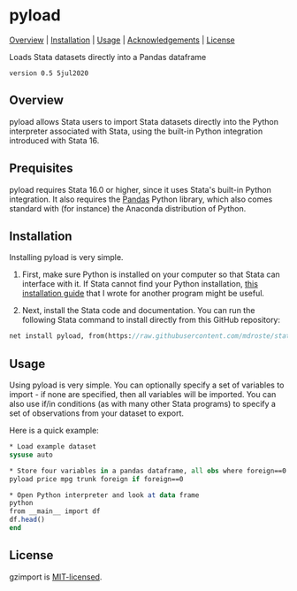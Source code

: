 
pyload
=================================

[Overview](#overview)
| [Installation](#installation)
| [Usage](#usage)
| [Acknowledgements](#acknowledgments)
| [License](#license)

Loads Stata datasets directly into a Pandas dataframe

`version 0.5 5jul2020`


Overview
---------------------------------

pyload allows Stata users to import Stata datasets directly into the Python interpreter associated with Stata, using the built-in Python integration introduced with Stata 16.


Prequisites
---------------------------------

pyload requires Stata 16.0 or higher, since it uses Stata's built-in Python integration. It also requires the [Pandas](https://pandas.pydata.org/) Python library, which also comes standard with (for instance) the Anaconda distribution of Python.

Installation
---------------------------------

Installing pyload is very simple.

1. First, make sure Python is installed on your computer so that Stata can interface with it. If Stata cannot find your Python installation, [this installation guide](https://github.com/mdroste/stata-pyforest/blob/master/docs/install.md) that I wrote for another program might be useful.

2. Next, install the Stata code and documentation. You can run the following Stata command to install directly from this GitHub repository:

```stata
net install pyload, from(https://raw.githubusercontent.com/mdroste/stata-pyload/master/) replace
```

Usage
---------------------------------

Using pyload is very simple. You can optionally specify a set of variables to import - if none are specified, then all variables will be imported. You can also use if/in conditions (as with many other Stata programs) to specify a set of observations from your dataset to export.

Here is a quick example:
```stata
* Load example dataset
sysuse auto

* Store four variables in a pandas dataframe, all obs where foreign==0
pyload price mpg trunk foreign if foreign==0

* Open Python interpreter and look at data frame
python
from __main__ import df
df.head()
end
```

License
---------------------------------

gzimport is [MIT-licensed](https://github.com/mdroste/stata-gzimport/blob/master/LICENSE).
